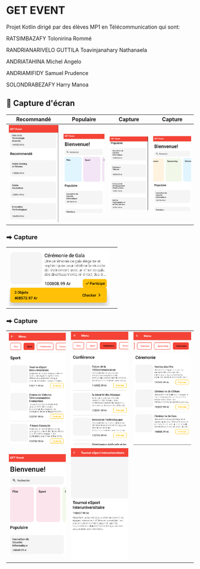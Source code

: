 #   GET EVENT
Projet Kotlin dirigé par des élèves MP1 en Télécommunication qui sont:

<p>RATSIMBAZAFY Tolonirina Rommé</p>
<p>RANDRIANARIVELO GUTTILA Toavinjanahary Nathanaela</p>
<p>ANDRIATAHINA Michel Angelo</p>
<p>ANDRIAMIFIDY Samuel Prudence</p>
<p>SOLONDRABEZAFY Harry Manoa</p>

## 📱 Capture d'écran

| Recommandé  | Populaire | Capture  | Capture  |
| ---- | ---- | ---- | ---- |
| ![](images/home-screen-light.png) | ![](images/menu-screen-light.png) | ![](images/home-screen-dark.png) | ![](images/menu-screen-dark.png) |



### ⮕ Capture
|  |  |
| ---- | ---- |
| ![](images/spotlight-card-ui.png) 

### ⮕ Capture
|  |  |  |
| ---- | ---- | ---- |
| ![](images/light-theme-ui-1.png) | ![](images/light-theme-ui-2.png) | ![](images/light-theme-ui-3.png) |
| ![](images/dark-theme-ui-1.png)  | ![](images/dark-theme-ui-4.png) |

